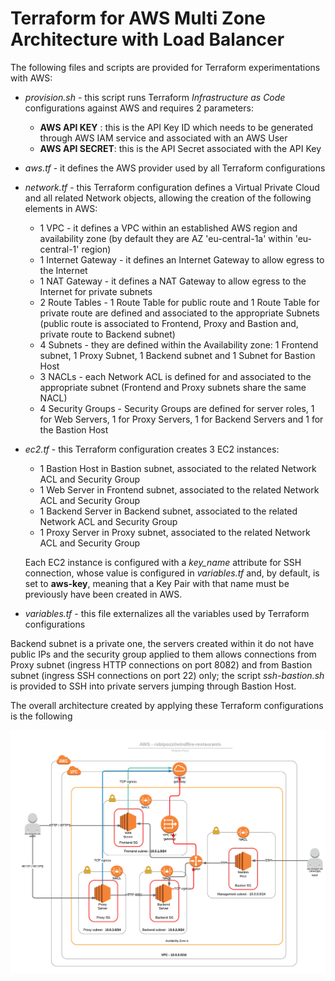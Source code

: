# Terraform for AWS Multi Zone Architecture with Load Balancer
The following files and scripts are provided for Terraform experimentations with AWS:
* *provision.sh* - this script runs Terraform *Infrastructure as Code* configurations against AWS and requires 2 parameters:
    * **AWS API KEY** : this is the API Key ID which needs to be generated through AWS IAM service and associated with an AWS User
    * **AWS API SECRET**: this is the API Secret associated with the API Key
* *aws.tf* - it defines the AWS provider used by all Terraform configurations
* *network.tf* - this Terraform configuration defines a Virtual Private Cloud and all related Network objects, allowing the creation of the following elements in AWS:
    * 1 VPC                 - it defines a VPC within an established AWS region and availability zone 
                              (by default they are AZ 'eu-central-1a' within 'eu-central-1' region)
    * 1 Internet Gateway    - it defines an Internet Gateway to allow egress to the Internet
    * 1 NAT Gateway         - it defines a NAT Gateway to allow egress to the Internet for private subnets
    * 2 Route Tables        - 1 Route Table for public route and 1 Route Table for private route are defined and associated to the
                              appropriate Subnets (public route is associated to Frontend, Proxy and Bastion and, private route to Backend subnet)
    * 4 Subnets             - they are defined within the Availability zone: 1 Frontend subnet, 1 Proxy Subnet, 1 Backend subnet and 1 Subnet for   Bastion Host
    * 3 NACLs               - each Network ACL is defined for and associated to the appropriate subnet (Frontend and Proxy subnets share the same NACL)
    * 4 Security Groups     - Security Groups are defined for server roles, 1 for Web Servers, 1 for Proxy Servers, 1 for Backend Servers and 1 for the Bastion Host 
* *ec2.tf* - this Terraform configuration creates 3 EC2 instances:
    * 1 Bastion Host in Bastion subnet, associated to the related Network ACL and Security Group
    * 1 Web Server in Frontend subnet, associated to the related Network ACL and Security Group
    * 1 Backend Server in Backend subnet, associated to the related Network ACL and Security Group
    * 1 Proxy Server in Proxy subnet, associated to the related Network ACL and Security Group
  
  Each EC2 instance is configured with a *key_name* attribute for SSH connection, whose value is configured in *variables.tf* and, by default, is set to **aws-key**, meaning that a Key Pair with that name must be previously have been created in AWS.
* *variables.tf* - this file externalizes all the variables used by Terraform configurations

Backend subnet is a private one, the servers created within it do not have public IPs and the security group applied to them allows connections from Proxy subnet (ingress HTTP connections on port 8082) and from Bastion subnet (ingress SSH connections on port 22) only; 
the script *ssh-bastion.sh* is provided to SSH into private servers jumping through Bastion Host.

The overall architecture created by applying these Terraform configurations is the following

![](images/AWS-robipozzi_windfire-restaurants.png)